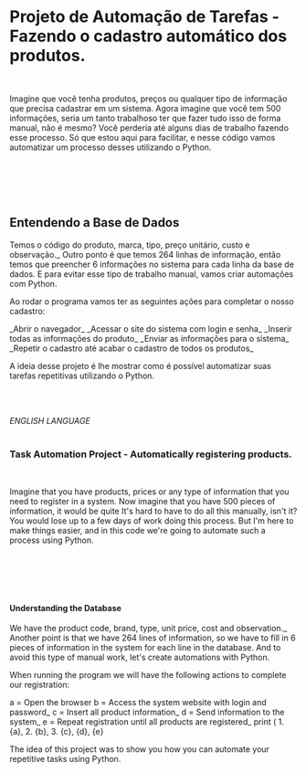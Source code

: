 <h1>Projeto de Automação de Tarefas       -  Fazendo o cadastro automático dos produtos. </h1>  

<br>


<p> Imagine que você tenha produtos, preços ou qualquer tipo de informação que precisa cadastrar em um sistema.
Agora imagine que você tem 500 informações, seria um tanto
trabalhoso ter que fazer tudo isso de forma manual, não é mesmo? Você perderia até alguns dias de trabalho fazendo esse processo.
 Só que estou aqui para facilitar, e nesse código vamos automatizar um processo desses utilizando o Python.</p> 



<br>
<br>
<br>
<br>


<h2>Entendendo a Base de Dados</h2>
<p>Temos o código do produto, marca, tipo, preço unitário, custo e observação._ Outro ponto é que temos 264 linhas de informação, então temos que 
preencher 6 informações no sistema para cada linha da base de dados. E para evitar esse tipo de trabalho manual, vamos criar automações com Python.<p>

<p>Ao rodar o programa vamos ter as seguintes ações para completar o nosso cadastro:</p> 
  _Abrir o navegador_ 
  _Acessar o site do sistema com login e senha_
  _Inserir todas as informações do produto_
  _Enviar as informações para o sistema_ 
  _Repetir o cadastro até acabar o cadastro de todos os produtos_

<p>A ideia desse projeto é lhe mostrar como é possível automatizar suas tarefas repetitivas utilizando o Python.</p>
<br>
<br>

_ENGLISH LANGUAGE_
<br>
<br>

<h3>Task Automation Project - Automatically registering products. </h3>

<br>


<p> Imagine that you have products, prices or any type of information that you need to register in a system.
Now imagine that you have 500 pieces of information, it would be quite
It's hard to have to do all this manually, isn't it? You would lose up to a few days of work doing this process.
  But I'm here to make things easier, and in this code we're going to automate such a process using Python.</p>



<br>
<br>
<br>
<br>


<h4>Understanding the Database</h4>
<p>We have the product code, brand, type, unit price, cost and observation._ Another point is that we have 264 lines of information, so we have to
fill in 6 pieces of information in the system for each line in the database. And to avoid this type of manual work, let's create automations with Python.<p>

<p>When running the program we will have the following actions to complete our registration:</p>
a = Open the browser
b = Access the system website with login and password_
c = Insert all product information_
d = Send information to the system_
e = Repeat registration until all products are registered_
print ( 1. {a}, 2. {b}, 3. {c}, {d}, {e}

<p>The idea of this project was to show you how you can automate your repetitive tasks using Python.</p>
